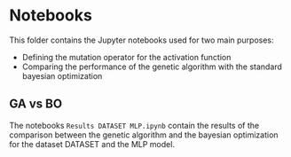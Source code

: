 # Notebooks

This folder contains the Jupyter notebooks used for two main purposes:
- Defining the mutation operator for the activation function
- Comparing the performance of the genetic algorithm with the standard bayesian optimization


## GA vs BO

The notebooks `Results DATASET MLP.ipynb` contain the results of the comparison between the genetic algorithm and the bayesian optimization for the dataset DATASET and the MLP model.